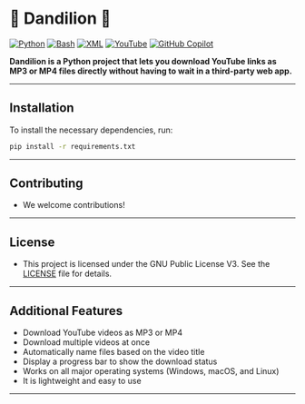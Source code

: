 # 🌼 Dandilion 🌼

[![Python](https://img.shields.io/badge/Python-3776AB?logo=python&logoColor=fff)](#) [![Bash](https://img.shields.io/badge/Bash-4EAA25?logo=gnubash&logoColor=fff)](#) [![XML](https://img.shields.io/badge/XML-767C52?logo=xml&logoColor=fff)](#) [![YouTube](https://img.shields.io/badge/YouTube-%23FF0000.svg?logo=YouTube&logoColor=white)](#) [![GitHub Copilot](https://img.shields.io/badge/GitHub%20Copilot-000?logo=githubcopilot&logoColor=fff)](#) 

**Dandilion is a Python project that lets you download YouTube links as MP3 or MP4 files directly without having to wait in a third-party web app.**

---

## Installation

To install the necessary dependencies, run:

```bash
pip install -r requirements.txt
```

---

## Contributing

- We welcome contributions!

---

## License

- This project is licensed under the GNU Public License V3. See the [LICENSE](LICENSE) file for details.

---

## Additional Features

- Download YouTube videos as MP3 or MP4
- Download multiple videos at once
- Automatically name files based on the video title
- Display a progress bar to show the download status
- Works on all major operating systems (Windows, macOS, and Linux)
- It is lightweight and easy to use

---
